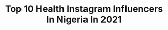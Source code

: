 ---
title: Top 10 Health Instagram Influencers In Nigeria In 2021
description: >-
  Find top health Instagram influencers in Nigeria in 2021. Most popular hashtags: #teamnatural #naturalhaircommunity #fashion #naturalhair.
platform: Instagram
hits: 52
text_top: Identify the best Instagram profiles on inBeat.
text_bottom: inBeat aggregates 52 Instagram influencers like this in Nigeria for you to collaborate.
profiles:
  - username: "kossylee"
    fullname: >-
      NZEAGWU KOSSY ( DR )
    bio: >-
      Doctor • Content Creator • Health Comms Here to tell stories Making friends @gplus_connect For more 👇🏾
    location: "Nigeria"
    followers: 2698
    engagement: 537
    commentsToLikes: 0.082673
    id: ck136fjj668va0i19fxfx1alh
    verified: false
    hashtags: "#reels, #ree, #smalldoctor, #sarsmustend"
  - username: "afroliciousmuna"
    fullname: >-
      4C NATURAL HAIR|MUNA
    bio: >-
      🌳NATURAL HAIR ENTHUSIAST 💆I HELP YOU LOVE,CARE AND GROW A HEALTHY #type4hair 🌈INFLUENCER 🎦YOUTUBER 📧 munachi111@gmail.com 📍NIGERIA🇳🇬 ⏭FREE VIDEO👇
    location: "Nigeria"
    followers: 25156
    engagement: 238
    commentsToLikes: 0.252475
    id: ckaor2lgnlgo10i788wae3dlg
    verified: false
    hashtags: "#naturalhairinfluencer, #lengthretention, #hair2mesmerize, #curlsrock"
  - username: "maureenkunga"
    fullname: >-
      Maureen Kunga
    bio: >-
      Singer, Songwriter, YouTuber, Advocate of the High Court of Kenya. 1 of @elanimuziki. Music, Love, Light, Food and Hair and Health! (That sums it up!)
    location: "Nigeria"
    followers: 273757
    engagement: 91
    commentsToLikes: 0.059883
    id: ck5zqdvs1ufaj0i14cbzgbjta
    verified: true
    hashtags: "#mkgiveaway, #elanijoto, #momusicmonday, #covi"
  - username: "angel.zee"
    fullname: >-
      Zaynab Yusuf Abdul-Raheem
    bio: >-
      O.A.P Writer Brands Management Ambassador Mental Health Advocate Bollywood Addict 💃🏽 🇳🇬
    location: "Nigeria"
    followers: 28448
    engagement: 150
    commentsToLikes: 0.052017
    id: ck9wezzawmnin0j78gwc5c8rv
    verified: false
    hashtags: "#quran, #ramadan2020, #alhamdulillah, #ramadannuggets"
  - username: "thegenevievefadeh_"
    fullname: >-
      Tambary👩🏻‍🍳
    bio: >-
      ExBeautyQueen Certified Chef Fashion Model Influencer Snapchat:Jenvie_01 B/P: @u_don_chop @healthy_tigernutdrink @cycleprologistics @ogoniwraps
    location: "Nigeria"
    followers: 20961
    engagement: 155
    commentsToLikes: 0.057794
    id: ck5byv8xhpwz60i117acn4y7h
    verified: false
    hashtags: "#that9jafoodie, #foodphotographer, #catererinlagos, #indomienigeria"
  - username: "lyriklondon"
    fullname: >-
      Lyrik London
    bio: >-
      GOD 1st. ATL. Director | Choreographer | Creative Class Mon. 8:30pm/Thurs. 7:30pm. Mental Health Advocate🌹.
    location: "Nigeria"
    followers: 35469
    engagement: 89
    commentsToLikes: 0.155577
    id: ck6ua1al10wn10j71894q01w9
    verified: false
    hashtags: "#linkinbio, #ilovemechallenge, #lyriklondononlineclass, #dababy"
  - username: "istina.manners"
    fullname: >-
      K R I S T I N A
    bio: >-
      Natural Hair + Beauty Blogger 📍NYC | 🇭🇹 🇩🇪 YouTube: Kristina Manners NEW VIDEO 👇🏽
    location: "Nigeria"
    followers: 13462
    engagement: 2216
    commentsToLikes: 0.022191
    id: ckaowjffe96u20i78rgwos8k5
    verified: false
    hashtags: "#hairdaily, #curls, #bigchophair, #makeup"
  - username: "_sunkissedcurls"
    fullname: >-
      Kim 🌻
    bio: >-
      🙌🏽GOD 🌴Miami Natural Hair + Lifestyle Wife 💍 Mommy to @jaxsonmylo 👶🏽 📧 sunkissed.curls@yahoo.com for business LATEST VIDEO⤵️ #naturalhair
    location: "Nigeria"
    followers: 43985
    engagement: 438
    commentsToLikes: 0.027535
    id: ck5zjzxxeiknk0i141we5iwzb
    verified: false
    hashtags: "#curlyhairstyles, #naturallyshesdope, #naturalhairdoescare, #melanin"
  - username: "khrayyy"
    fullname: >-
      Khersie☁️
    bio: >-
      •Model •Brand Ambassador @luxebyglamoholic •Brand Influencer •Forex trader📈 Twitter :khrayyy 📍Italy🇮🇹/Nigeria🇳🇬
    location: "Nigeria"
    followers: 25084
    engagement: 820
    commentsToLikes: 0.034678
    id: ckf5m4z53s9mo0j23u8hj3w1p
    verified: false
    hashtags: "#naturalhaircommunity, #waist, #naturalbodycare, #naturalhairjourney"
  - username: "naturallycha"
    fullname: >-
      Charlotte 💎 Protective Styles
    bio: >-
      Grow With Me 💆🏾‍♀️️ | Natural hair enthusiast ❤️ | Child of God 📍 | Jersey girl / Boston | 🇭🇹 💉 | RN 📽️ | Youtube: 🌱My Top 5 Hair Growth Tips
    location: "Nigeria"
    followers: 20614
    engagement: 654
    commentsToLikes: 0.023068
    id: ck14jsugcm09n0i19p5p9allm
    verified: false
    hashtags: "#naturallycha2strandtwists, #protectivestyles, #braidout, #naturalhair"
---